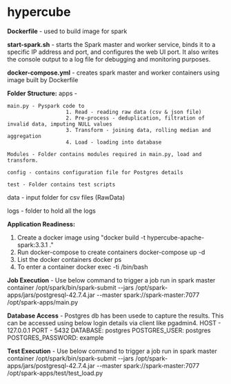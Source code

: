 # hypercube

**Dockerfile** - used to build image for spark

**start-spark.sh** - starts the Spark master and worker service, binds it to a specific IP address and port, and configures the web UI port. It also writes the console output to a log file for debugging and monitoring purposes.

**docker-compose.yml** - creates spark master and worker containers using image built by Dockerfile

**Folder Structure:**
apps - 

    main.py - Pyspark code to 
                       1. Read - reading raw data (csv & json file)
                       2. Pre-process - deduplication, filtration of invalid data, imputing NULL values
                       3. Transform - joining data, rolling median and aggregation
                       4. Load - loading into database
    
    Modules - Folder contains modules required in main.py, load and transform.
    
    config - contains configuration file for Postgres details
    
    test - Folder contains test scripts

data - input folder for csv files (RawData)

logs - folder to hold all the logs

**Application Readiness:**
1. Create a docker image using "docker build -t hypercube-apache-spark:3.3.1 ."
2. Run docker-compose to create containers docker-compose up -d
3. List the docker containers docker ps
4. To enter a container docker exec -ti <container id> /bin/bash

**Job Execution** - Use below command to trigger a job run in spark master container
/opt/spark/bin/spark-submit --jars /opt/spark-apps/jars/postgresql-42.7.4.jar --master spark://spark-master:7077 /opt/spark-apps/main.py

**Database Access** - Postgres db has been usede to capture the results. This can be accessed using below login details via client like pgadmin4.
HOST - 127.0.0.1
PORT - 5432
DATABASE: postgres
POSTGRES_USER: postgres
POSTGRES_PASSWORD: example

**Test Execution** - Use below command to trigger a job run in spark master container
/opt/spark/bin/spark-submit --jars /opt/spark-apps/jars/postgresql-42.7.4.jar --master spark://spark-master:7077 /opt/spark-apps/test/test_load.py

